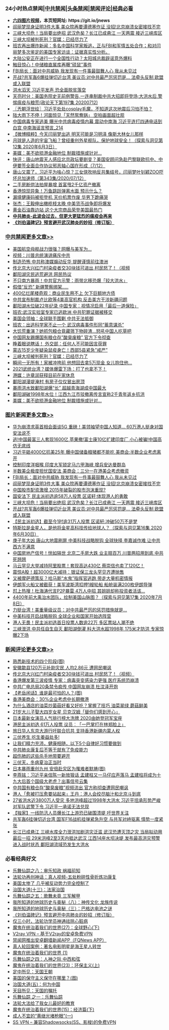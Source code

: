 <div id="tt">
<h3>24小时热点禁闻|<a href="#%E4%B8%AD%E5%85%B1%E7%A6%81%E9%97%BB%E6%9B%B4%E5%A4%9A%E6%96%87%E7%AB%A0">中共禁闻</a>|<a href="#%E5%9B%BE%E7%89%87%E6%96%B0%E9%97%BB%E6%9B%B4%E5%A4%9A%E6%96%87%E7%AB%A0">头条禁闻</a>|<a href="#%E6%96%B0%E9%97%BB%E8%AF%84%E8%AE%BA%E6%9B%B4%E5%A4%9A%E6%96%87%E7%AB%A0">禁闻评论|<a href="#%E5%BF%85%E7%9C%8B%E7%BB%8F%E5%85%B8%E5%A5%BD%E6%96%87">经典必看</a></h3>
<ul>
<li><b><a href="http://d1.bdrive.tk/64.mp4" target="_blank">六四图片视频</a>，本页短网址: https://git.io/jnews</b></li>
<li><a href="https://github.com/fqnews/bnews/blob/master/topimagenews/20200713/1359855.md">阎丽梦现身证明3件大事 美众院再要谭德塞作证 没招!北京崩溃女密接找不完</a></li>
<li><a href="https://github.com/fqnews/bnews/blob/master/topimagenews/20200712/1359836.md">三峡大坝危！当局要出绝招 武汉危矣？长江已成悬江 一天两震 接近三峡库区</a></li>
<li><a href="https://github.com/fqnews/bnews/blob/master/cbnews/20200713/1360032.md">三峡大坝被判死刑？官媒：已经尽力了</a></li>
<li><a href="https://github.com/fqnews/bnews/blob/master/bannedvideo/20200713/1359903.md">班农再出爆炸新闻：多名中国科学家叛逃，正与FBI和军情五处合作；和对闫丽梦多次鉴定的美国专家访谈：证据真实性分析。</a></li>
<li><a href="https://github.com/fqnews/bnews/blob/master/cnnews/20200713/1360017.md">大陆公安正在进行一个全国性行动？太阳城总裁辟谣意外爆料</a></li>
<li><a href="https://github.com/fqnews/bnews/blob/master/cbnews/20200713/1359900.md">触目惊心！中储粮直属库再曝“硕鼠”事件</a></li>
<li><a href="https://github.com/fqnews/bnews/blob/master/topimagenews/20200713/1359986.md">FBI局长：面对中共威胁 我发现有一件事最鼓舞人心 我从未见过</a></li>
<li><a href="https://github.com/fqnews/bnews/blob/master/topimagenews/20200712/1359808.md">开战?共军轰6爆挂弹切近台湾 美议员:对中共最严厉惩罚是… 法牵头反制 欧盟或入联盟</a></li>
<li><a href="https://github.com/fqnews/bnews/blob/master/headline/20200713/1359906.md">洪水滔天 习近平发声 恐全面脱贫落空</a></li>
<li><a href="https://github.com/fqnews/bnews/blob/master/cbnews/20200713/1359921.md">天亮时分：美国务院史无前例警告,一连串制裁中共大招即将登场;大洪水后,警惕瘟疫与粮荒(政论天下第197集 20200712)</a></li>
<li><a href="https://github.com/fqnews/bnews/blob/master/ssgc/20200713/1359879.md">〖兲朝浮世绘〗习近平处处cosplay毛魔，不知道这次地震后习怕不怕？</a></li>
<li><a href="https://github.com/fqnews/bnews/blob/master/cbnews/20200713/1359940.md">陆大雨下不停！河面惊见「天然鸳鸯锅」 空拍画面超壮观</a></li>
<li><a href="https://github.com/fqnews/bnews/blob/master/comments/20200713/1359880.md">中国病毒专家逃美 曝光中共病毒疫情内幕 震动中南海 习近平连打四通电话到白宫 中南海谣言预言_214</a></li>
<li><a href="https://github.com/fqnews/bnews/blob/master/comments/20200713/1359997.md">【微博精粹】今天闫丽梦出逃 明天可能是习明泽 像斯大林女儿那样</a></li>
<li><a href="https://github.com/fqnews/bnews/blob/master/comments/20200712/1359456.md">月球是人造的宇宙飞船？曾经重创外星舰队，保护地球安全！（探索与洞见第12集 2020年6月3日）</a></li>
<li><a href="https://github.com/fqnews/bnews/blob/master/cbnews/20200713/1359942.md">美媒：美不欲损港金融地位 制裁措施或针对...</a></li>
<li><a href="https://github.com/fqnews/bnews/blob/master/bannedvideo/20200713/1359886.md">快评：唐山地震天人感应北京政坛要剧变？美国安顾问急赴巴黎联欧抗中、中伊要签全面合作协议邪恶轴心国在形成（7/12）</a></li>
<li><a href="https://github.com/fqnews/bnews/blob/master/bannedvideo/20200713/1360005.md">唐山又震了，习近平为啥心惊？三女侠吹响反共集结号，闫丽梦叶钊颖ZOO吓坏总加速师（第343集/2020/07/12）</a></li>
<li><a href="https://github.com/fqnews/bnews/blob/master/cnnews/20200713/1360011.md">二手房断供法拍屋暴增 首富甩2千亿资产撤离</a></li>
<li><a href="https://github.com/fqnews/bnews/blob/master/cnnews/hknews/20200713/1359947.md">香港惊现异象！万鱼跳跃弹离水面 预示什么？</a></li>
<li><a href="https://github.com/fqnews/bnews/blob/master/cbnews/20200713/1359941.md">漏填健康码被拒登机 天价机票作废 华男下跪痛哭</a></li>
<li><a href="https://github.com/fqnews/bnews/blob/master/baitai/20200713/1359926.md">张杰：王毅伸出橄榄枝太晚 中美货币战争即将爆发</a></li>
<li><a href="https://github.com/fqnews/bnews/blob/master/cnnews/20200713/1359871.md">黄金石油靠边站 这个大宗商品荣登美国最热门</a></li>
<li><b><a href="https://github.com/fqnews/bnews/blob/master/comments/20200211/1275071.md" target="_blank">中共肺炎-此波会过去，但更大更猛烈的瘟疫会再来</a></b></li>
<li><b><a href="https://github.com/fqnews/bnews/blob/master/comments/20200207/1272816.md" target="_blank">《刘伯温碑记》预言避开武汉肺炎的妙招（修订版）</a></b></li>
</ul>
</div>

<div class="catlist">
<h3><a href="https://github.com/fqnews/bnews/blob/master/cbnews/" target="_blank">中共禁闻</a><span><a href="https://github.com/fqnews/bnews/blob/master/cbnews/" target="_blank" rel="nofollow">更多文章>></a></span></h3>
<ul>
<li><a href="https://github.com/fqnews/bnews/blob/master/cbnews/20200713/1360262.md" target="_blank">美国航空母舰战力很强？网曝与美军为…</a></li>
<li><a href="https://github.com/fqnews/bnews/blob/master/cbnews/20200713/1360258.md" target="_blank">视频：川普总统演讲痛斥中共</a></li>
<li><a href="https://github.com/fqnews/bnews/blob/master/cbnews/20200713/1360238.md" target="_blank">制造恐怖 中共称澳媒煽动反华 提醒谨慎前往澳洲</a></li>
<li><a href="https://github.com/fqnews/bnews/blob/master/cbnews/20200713/1360189.md" target="_blank">传北京大兴红门村染疫者交30块钱可进出 村民怒了！（视频</a></li>
<li><a href="https://github.com/fqnews/bnews/blob/master/cbnews/20200713/1360188.md" target="_blank">鄱阳湖灾民逃荒避洪 网民热议</a></li>
<li><a href="https://github.com/fqnews/bnews/blob/master/cbnews/20200713/1360180.md" target="_blank">不只南方暴雨！中共官方示警：雨带北移恐爆「较大洪水」</a></li>
<li><a href="https://github.com/fqnews/bnews/blob/master/cbnews/20200713/1360179.md" target="_blank">假借“反恐” 新疆警察绑架…..</a></li>
<li><a href="https://github.com/fqnews/bnews/blob/master/cbnews/20200713/1360176.md" target="_blank">400亿烂尾楼奇观：商业民生用不上 欠下巨额地方债</a></li>
<li><a href="https://github.com/fqnews/bnews/blob/master/cbnews/20200713/1360171.md" target="_blank">中共宣布制裁卢比欧等4美高官机构 反击美方干涉新疆问题</a></li>
<li><a href="https://github.com/fqnews/bnews/blob/master/cbnews/20200713/1360170.md" target="_blank">鄱阳湖水位破22年纪录 中国专家：视情况启用「最后一道保险」</a></li>
<li><a href="https://github.com/fqnews/bnews/blob/master/cbnews/20200713/1360060.md" target="_blank">班农:武汉实验室专家已逃欧洲 中共犯罪证据被移交</a></li>
<li><a href="https://github.com/fqnews/bnews/blob/master/cbnews/20200713/1360143.md" target="_blank">美国会领袖：全球联手围剿 中共无法抵御</a></li>
<li><a href="https://github.com/fqnews/bnews/blob/master/cbnews/20200713/1360142.md" target="_blank">班农：出逃科学家不止一个 武汉病毒事件形同“蓄意谋杀”</a></li>
<li><a href="https://github.com/fqnews/bnews/blob/master/cbnews/20200713/1360107.md" target="_blank">大饥荒重演？她抓包粮仓竟藏筛下物碎渣…怒吼中国人吃草吧</a></li>
<li><a href="https://github.com/fqnews/bnews/blob/master/cbnews/20200713/1360062.md" target="_blank">中国网友踢爆国有粮仓存&#8221;酸臭废粮&#8221; 官方下令彻查</a></li>
<li><a href="https://github.com/fqnews/bnews/blob/master/cbnews/20200713/1360038.md" target="_blank">睁着眼说瞎话！ 外交部：任何人不可能因言获罪</a></li>
<li><a href="https://github.com/fqnews/bnews/blob/master/cbnews/20200713/1360033.md" target="_blank">蒙古15岁少年疑染鼠疫身亡！西部5县紧急&#8221;戒严&#8221;</a></li>
<li><a href="https://github.com/fqnews/bnews/blob/master/cbnews/20200713/1360032.md" target="_blank">三峡大坝被判死刑？官媒：已经尽力了</a></li>
<li><a href="https://github.com/fqnews/bnews/blob/master/cbnews/20200713/1360019.md" target="_blank">瞬间一无所有！家被冲垮前 他想回去拿5万现金 女儿抱住他…</a></li>
<li><a href="https://github.com/fqnews/bnews/blob/master/cbnews/20200713/1360009.md" target="_blank">2021武统台湾？媒体爆雷下场：打了也拿不下！</a></li>
<li><a href="https://github.com/fqnews/bnews/blob/master/cbnews/20200713/1359989.md" target="_blank">港媒：许章润获释目前在家休息</a></li>
<li><a href="https://github.com/fqnews/bnews/blob/master/cbnews/20200713/1359988.md" target="_blank">鄱阳湖漫堤淹村 有房子仅仅冒出房顶</a></li>
<li><a href="https://github.com/fqnews/bnews/blob/master/cbnews/20200713/1359987.md" target="_blank">暴雨洪水致鄱阳湖爆“长” 超越青海湖成中国最大</a></li>
<li><a href="https://github.com/fqnews/bnews/blob/master/cbnews/20200713/1359946.md" target="_blank">鄱阳湖破1998年水位！江西九江市驳撤离传言宣称2千青年返乡抗洪</a></li>
<li><a href="https://github.com/fqnews/bnews/blob/master/cbnews/20200713/1359942.md" target="_blank">美媒：美不欲损港金融地位 制裁措施或针对&#8230;</a></li>

</ul>
</div>
<div class="catlist">
<h3><a href="https://github.com/fqnews/bnews/blob/master/topimagenews/" target="_blank">图片新闻</a><span><a href="https://github.com/fqnews/bnews/blob/master/topimagenews/" target="_blank" rel="nofollow">更多文章>></a></span></h3>
<ul>
<li><a href="https://github.com/fqnews/bnews/blob/master/topimagenews/20200713/1360252.md" target="_blank">华为崩溃求英首相会面谈5G 重磅！美领袖望中国人知道&#8230; 60万港人挺身对国安法说不</a></li>
<li><a href="https://github.com/fqnews/bnews/blob/master/topimagenews/20200713/1360245.md" target="_blank">逃!中国最富三人套现1600亿 苹果撤!富士康10亿扩建印度厂 小心被骗!中国高仿无底线</a></li>
<li><a href="https://github.com/fqnews/bnews/blob/master/topimagenews/20200713/1360208.md" target="_blank">习近平砸4000亿抗美25年 曝中国储备粮猪都不能吃 美商会:半数企业考虑离开</a></li>
<li><a href="https://github.com/fqnews/bnews/blob/master/topimagenews/20200713/1360124.md" target="_blank">控制印度洋咽喉 印度大军锁定马六甲海峡 增兵安达曼群岛</a></li>
<li><a href="https://github.com/fqnews/bnews/blob/master/topimagenews/20200713/1360025.md" target="_blank">半数美企极度担忧国安法 美商会：三分一在港美企考虑撤资</a></li>
<li><a href="https://github.com/fqnews/bnews/blob/master/topimagenews/20200713/1359986.md" target="_blank">FBI局长：面对中共威胁 我发现有一件事最鼓舞人心 我从未见过</a></li>
<li><a href="https://github.com/fqnews/bnews/blob/master/topimagenews/20200713/1359855.md" target="_blank">阎丽梦现身证明3件大事 美众院再要谭德塞作证 没招!北京崩溃女密接找不完</a></li>
<li><a href="https://github.com/fqnews/bnews/blob/master/topimagenews/20200713/1359852.md" target="_blank">中国股市配资激增 2015年破裂的股市泡沫重现?</a></li>
<li><a href="https://github.com/fqnews/bnews/blob/master/topimagenews/20200712/1359843.md" target="_blank">国安法下 民主派初选逾58万人投票 区诺轩∶体现港人的勇敢</a></li>
<li><a href="https://github.com/fqnews/bnews/blob/master/topimagenews/20200712/1359836.md" target="_blank">三峡大坝危！当局要出绝招 武汉危矣？长江已成悬江 一天两震 接近三峡库区</a></li>
<li><a href="https://github.com/fqnews/bnews/blob/master/topimagenews/20200712/1359808.md" target="_blank">开战?共军轰6爆挂弹切近台湾 美议员:对中共最严厉惩罚是… 法牵头反制 欧盟或入联盟</a></li>
<li><a href="https://github.com/fqnews/bnews/blob/master/topimagenews/20200712/1359746.md" target="_blank">【民主派初选】截至今1时逾31万人投票 区诺轩:冲破50万不是梦</a></li>
<li><a href="https://github.com/fqnews/bnews/blob/master/comments/20200712/1359460.md" target="_blank">特斯拉是金星人，是他将金星高科技传给地球人？（探索与洞见第16集 2020年6月30日）</a></li>
<li><a href="https://github.com/fqnews/bnews/blob/master/topimagenews/20200712/1359718.md" target="_blank">庚子年大凶 唐山大地震刷屏 中美科技战略脱钩 全球抉择 李嘉诚作难 让中共西方不满意</a></li>
<li><a href="https://github.com/fqnews/bnews/blob/master/topimagenews/20200712/1359707.md" target="_blank">中国房地产信号！恍如隔世 北京二手房大跌 业主赔百万 川普两招用到底 中共死翘翘</a></li>
<li><a href="https://github.com/fqnews/bnews/blob/master/topimagenews/20200712/1359679.md" target="_blank">马云罕见大举减持阿里股票！套现高达430亿 蔡崇信也卖了120亿！</a></li>
<li><a href="https://github.com/fqnews/bnews/blob/master/topimagenews/20200712/1359637.md" target="_blank">震惊A股！超3000亿大减持：银证保三龙头罕见齐遭抛售</a></li>
<li><a href="https://github.com/fqnews/bnews/blob/master/topimagenews/20200712/1359598.md" target="_blank">又被摩萨德策反？哈马斯“水鬼”指挥官逃跑 带走大量机密情报</a></li>
<li><a href="https://github.com/fqnews/bnews/blob/master/topimagenews/20200712/1359597.md" target="_blank">伊朗军火船又被截获！美军波斯湾扣押1艘轮船 船舱装满200枚伊朗导弹</a></li>
<li><a href="https://github.com/fqnews/bnews/blob/master/topimagenews/20200712/1359572.md" target="_blank">怼上热搜！杜海涛代言P2P暴雷 4万人中招 其姐姐却称投资者活该…</a></li>
<li><a href="https://github.com/fqnews/bnews/blob/master/comments/20200712/1359461.md" target="_blank">4400年前大禹治水团队，绘制美国山脉图？（探索与洞见第17集 2020年7月8日）</a></li>
<li><a href="https://github.com/fqnews/bnews/blob/master/topimagenews/20200712/1359465.md" target="_blank">力挺台湾！美重量级议员：对中共最严厉的惩罚措施就是&#8230;</a></li>
<li><a href="https://github.com/fqnews/bnews/blob/master/topimagenews/20200712/1359376.md" target="_blank">中美科技开启战略脱钩 全球企业和国家开始选阵营</a></li>
<li><a href="https://github.com/fqnews/bnews/blob/master/topimagenews/20200711/1359354.md" target="_blank">港人无畏！民主派初选首日投票人数逾22万 多区票站人潮不绝</a></li>
<li><a href="https://github.com/fqnews/bnews/blob/master/topimagenews/20200711/1359353.md" target="_blank">三峡泄洪 中共任自生自灭 鄱阳湖倒灌 料大洪水超1998年 175米才防洪 专家惊曝2下场</a></li>

</ul>
</div>
<div class="catlist">
<h3><a href="https://github.com/fqnews/bnews/blob/master/comments/" target="_blank">新闻评论</a><span><a href="https://github.com/fqnews/bnews/blob/master/comments/" target="_blank" rel="nofollow">更多文章>></a></span></h3>
<ul>
<li><a href="https://github.com/fqnews/bnews/blob/master/comments/20200713/1360237.md" target="_blank">熟悉新技术的四个阶段(图)</a></li>
<li><a href="https://github.com/fqnews/bnews/blob/master/comments/20200713/1360218.md" target="_blank">安徽歙县120万元补助灾民 人均2.86元 遭网民嘲讽</a></li>
<li><a href="https://github.com/fqnews/bnews/blob/master/comments/20200713/1360165.md" target="_blank">传北京大兴红门村染疫者交30块钱可进出 村民怒了！（视频）</a></li>
<li><a href="https://github.com/fqnews/bnews/blob/master/comments/20200713/1360164.md" target="_blank">香港爆发第三波疫情 专家：病毒突变感染力更强 医疗系统恐崩溃</a></li>
<li><a href="https://github.com/fqnews/bnews/blob/master/comments/20200713/1360163.md" target="_blank">中共广电总局20条禁令疯传  中国网友崩溃  杜汶泽开炮</a></li>
<li><a href="https://github.com/fqnews/bnews/blob/master/comments/20200713/1360156.md" target="_blank">【老岳闲话】谁是最可怕的人？(图)</a></li>
<li><a href="https://github.com/fqnews/bnews/blob/master/comments/20200713/1360151.md" target="_blank">香港美商会：30%企业考虑中长期撤港</a></li>
<li><a href="https://github.com/fqnews/bnews/blob/master/comments/20200713/1360140.md" target="_blank">为什么酒店的油菜炒菌菇好看又好吃？掌握了技巧 油菜翠绿 蘑菇鲜美</a></li>
<li><a href="https://github.com/fqnews/bnews/blob/master/comments/20200713/1360126.md" target="_blank">21岁大儿子娶大四岁女星  贝克汉姆「替你们感到开心」</a></li>
<li><a href="https://github.com/fqnews/bnews/blob/master/comments/20200713/1360114.md" target="_blank">日本最新女演员人气排行榜大洗牌  2020由她登冠军宝座</a></li>
<li><a href="https://github.com/fqnews/bnews/blob/master/comments/20200713/1360108.md" target="_blank">港民主派初选 61万人投票 议员︰「一巴掌打在林郑脸上」</a></li>
<li><a href="https://github.com/fqnews/bnews/blob/master/comments/20200713/1360068.md" target="_blank">旅日华人东京大游行吁联合抗共 支持香港新疆内蒙人权</a></li>
<li><a href="https://github.com/fqnews/bnews/blob/master/comments/20200713/1360067.md" target="_blank">三伏养生  吃生姜益处多!</a></li>
<li><a href="https://github.com/fqnews/bnews/blob/master/comments/20200713/1360066.md" target="_blank">让我们精力充沛，健康相随，以下5个自律好习惯要做到</a></li>
<li><a href="https://github.com/fqnews/bnews/blob/master/comments/20200713/1360065.md" target="_blank">中共肺炎康复后不等于就有了免疫能力</a></li>
<li><a href="https://github.com/fqnews/bnews/blob/master/comments/20200713/1360064.md" target="_blank">超伤肺的这些杀手地带要避开</a></li>
<li><a href="https://github.com/fqnews/bnews/blob/master/comments/20200713/1360063.md" target="_blank">三伏天，冬病夏治正当时</a></li>
<li><a href="https://github.com/fqnews/bnews/blob/master/comments/20200713/1360048.md" target="_blank">日本暴雨重创九州 安倍赴灾区为罹难者默祷(图)</a></li>
<li><a href="https://github.com/fqnews/bnews/blob/master/comments/20200713/1360046.md" target="_blank">李燕铭：习近平亲信陈一新放狠话 孟建柱又一马仔应声落马 孟建柱将成为十九大后首个国级大老虎？出事信号云集</a></li>
<li><a href="https://github.com/fqnews/bnews/blob/master/comments/20200713/1360039.md" target="_blank">中共国有粮仓存“酸臭废粮”视频流出 官方称彻查遭网民嘲讽</a></li>
<li><a href="https://github.com/fqnews/bnews/blob/master/comments/20200713/1360031.md" target="_blank">港人「愈被打压愈要站起来」王丹：港人会绞尽脑汁和北京斗到底</a></li>
<li><a href="https://github.com/fqnews/bnews/blob/master/comments/20200713/1360024.md" target="_blank">27省洪水近3800万人受灾 多地洪峰超过1998年大洪水 习近平坦承形势严峻 对军队武警下令 习近平一承诺无法兑现</a></li>
<li><a href="https://github.com/fqnews/bnews/blob/master/comments/20200713/1360023.md" target="_blank">【独家】一线防汛人员爆长江上游恐已破围溃堤 吁世界关注</a></li>
<li><a href="https://github.com/fqnews/bnews/blob/master/comments/20200713/1360016.md" target="_blank">共军轰6挂弹切近台湾 国军F16战机挂弹紧急升空 与共军对峙驱离 情势一度紧张</a></li>
<li><a href="https://github.com/fqnews/bnews/blob/master/comments/20200713/1360008.md" target="_blank">长江已成悬江 三峡水库全力泄洪加剧洪灾泛滥 武汉恐遭灭顶之灾 当局拟动用最后一招 29米洪峰2至3天内抵达武汉 江西14座水坝决堤 发布最高洪灾预警 进入战时状态 鄱阳湖流域恐发生大洪水</a></li>

</ul>
</div>

<div class="catlist">
<h3>必看经典好文</h3>
<ul>
<li><a href="https://github.com/fqnews/bnews/blob/master/tculture/20170717/792953.md" target="_blank">乐舞仙踪之八：审乐知政 祸福前知</a></li>
<li><a href="https://github.com/fqnews/bnews/blob/master/comments/20190516/1128964.md" target="_blank">法轮功再创神话：真人视频-五处粉碎性骨折炼功康复</a></li>
<li><a href="https://github.com/fqnews/bnews/blob/master/comments/20200624/1349702.md" target="_blank">美国太惨了 几乎被反动势力完全控制了</a></li>
<li><a href="https://github.com/fqnews/bnews/blob/master/cbnews/20180319/916654.md" target="_blank">治国大道(十三)：法家治国</a></li>
<li><a href="https://github.com/fqnews/bnews/blob/master/tculture/20170715/791820.md" target="_blank">乐舞仙踪之五：歌舞未竟 三军解甲</a></li>
<li><a href="https://github.com/fqnews/bnews/blob/master/topimagenews/20180225/905380.md" target="_blank">我所知道的地球历史与奥秘（八）：神传文化 龙族传说</a></li>
<li><a href="https://github.com/fqnews/bnews/blob/master/tculture/xiulian/20170726/797589.md" target="_blank">我所知道的地球历史与奥秘（三）：巴格达电池之谜</a></li>
<li><a href="https://github.com/fqnews/bnews/blob/master/comments/20200207/1272816.md" target="_blank">《刘伯温碑记》预言避开中共肺炎的妙招（修订版）</a></li>
<li><a href="https://github.com/fqnews/bnews/blob/master/health/20170626/780270.md" target="_blank">仅三小时，法轮功学员神通祛除心脏病</a></li>
<li><a href="https://github.com/fqnews/bnews/blob/master/comments/20181224/1052333.md" target="_blank">魔鬼在统治着我们的世界(27)：全球野心(下)</a></li>
<li><a href="https://github.com/fqnews/bnews/blob/master/comments/20200112/1257608.md" target="_blank">V2ray VPN &#8211; 基于V2ray的安卓免费VPN</a></li>
<li><a href="https://github.com/fqnews/bnews/blob/master/comments/20200503/1322531.md" target="_blank">禁闻网推出安卓翻墙新闻APP（FQNews APP）</a></li>
<li><a href="https://github.com/fqnews/bnews/blob/master/comments/20200523/1332915.md" target="_blank">真人轮回案例：著名电影明星是海王星人转世</a></li>
<li><a href="https://github.com/fqnews/bnews/blob/master/topimagenews/20180519/944624.md" target="_blank">魔鬼在统治着我们的世界 (1)</a></li>
<li><a href="https://github.com/fqnews/bnews/blob/master/tculture/20190101/791144.md" target="_blank">乐舞仙踪之四：人神之际 中西和弦</a></li>
<li><a href="https://github.com/fqnews/bnews/blob/master/ssgc/20180904/993719.md" target="_blank">魔鬼在统治着我们的世界(23)：环保主义(上)</a></li>
<li><a href="https://github.com/fqnews/bnews/blob/master/tculture/xiulian/20151111/470021.md" target="_blank">定中所见：天国王朝</a></li>
<li><a href="https://github.com/fqnews/bnews/blob/master/lifebaike/20200520/1331379.md" target="_blank">美国的保守主义保守在哪里？(图)</a></li>
<li><a href="https://github.com/fqnews/bnews/blob/master/cbnews/20180311/913065.md" target="_blank">治国大道(五)：何为中国</a></li>
<li><a href="https://github.com/fqnews/bnews/blob/master/tculture/20180919/1000196.md" target="_blank">天目所见：天国的嘱托</a></li>
<li><a href="https://github.com/fqnews/bnews/blob/master/tculture/20170710/789533.md" target="_blank">乐舞仙踪 之一：乐舞仙踪</a></li>
<li><a href="https://github.com/fqnews/bnews/blob/master/cbnews/20200516/1329218.md" target="_blank">法轮大法给了我女儿最好的教育</a></li>
<li><a href="https://github.com/fqnews/bnews/blob/master/topimagenews/20180610/955499.md" target="_blank">魔鬼在统治着我们的世界(15)：经济篇(下)</a></li>
<li><a href="https://github.com/fqnews/bnews/blob/master/lifebaike/20200527/1334909.md" target="_blank">成人不宜的“黄继光堵枪眼”(一)</a></li>
<li><a href="https://github.com/fqnews/bnews/blob/master/comments/20191231/1250654.md" target="_blank">SS VPN &#8211; 兼容Shadowsocks(SS、影梭)的免费VPN</a></li>

</ul>
</div>